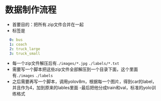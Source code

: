 # 数据制作流程
- 首要目的：把所有.zip文件合并在一起
- 标签是
```yaml
  0: bus
  1: coach
  2: truck_large
  3: truck_small
```
- 每一个zip文件解压后有`./images/*.jpg` `./labels/*.txt`
- 需要写一个脚本把这些zip文件全部解压到一个目录下面，这个里面有`./images` `./labels`
- 之后需要再写一个脚本，调用yolov8m，根据每一个图片，得到car的label，并且作为4，加到原来的lables里面
-最后把他分成train和val，标准的yolo训练格式
